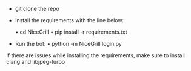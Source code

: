 - git clone the repo

- install the requirements with the line below:

  • cd NiceGrill
  • pip install -r requirements.txt

- Run the bot:
  • python -m NiceGrill login.py

If there are issues while installing the requirements, make sure to install clang and libjpeg-turbo
